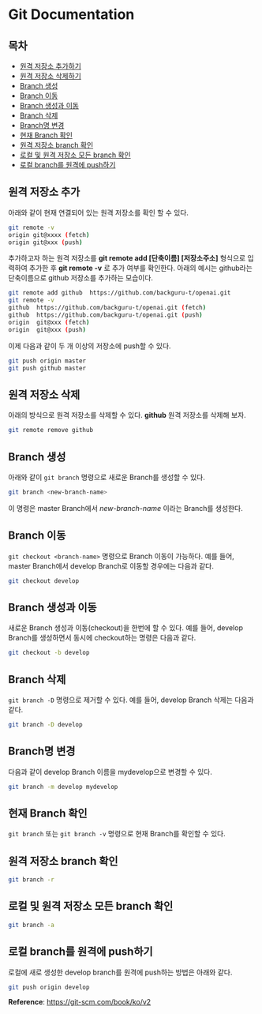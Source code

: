 # Git Documentation

## 목차
- [원격 저장소 추가하기](#원격-저장소-추가)
- [원격 저장소 삭제하기](#원격-저장소-삭제)
- [Branch 생성](#branch-생성)
- [Branch 이동](#branch-이동)
- [Branch 생성과 이동](#branch-생성과-이동)
- [Branch 삭제](#branch-삭제)
- [Branch명 변경](#branch명-변경)
- [현재 Branch 확인](#현재-branch-확인)
- [원격 저장소 branch 확인](#원격-저장소-branch-확인)
- [로컬 및 원격 저장소 모든 branch 확인](#로컬-및-원격-저장소-모든-branch-확인)
- [로컬 branch를 원격에 push하기](#로컬-branch를-원격에-push하기)

## 원격 저장소 추가

아래와 같이 현재 연결되어 있는 원격 저장소를 확인 할 수 있다.

```bash
git remote -v
origin git@xxxx (fetch)
origin git@xxx (push)
```

추가하고자 하는 원격 저장소를 **git remote add [단축이름] [저장소주소]** 형식으로 입력하여 추가한 후 **git remote -v** 로 추가 여부를 확인한다.
아래의 예시는 github라는 단축이름으로 github 저장소를 추가하는 모습이다.

```bash
git remote add github  https://github.com/backguru-t/openai.git
git remote -v
github  https://github.com/backguru-t/openai.git (fetch)
github  https://github.com/backguru-t/openai.git (push)
origin  git@xxx (fetch)
origin  git@xxx (push)
```

이제 다음과 같이 두 개 이상의 저장소에 push할 수 있다.
```bash
git push origin master
git push github master
```

## 원격 저장소 삭제
아래의 방식으로 원격 저장소를 삭제할 수 있다. **github** 원격 저장소를 삭제해 보자.

```bash
git remote remove github
```

## Branch 생성
아래와 같이 `git branch` 명령으로 새로운 Branch를 생성할 수 있다.
```bash
git branch <new-branch-name>
```
이 명령은 master Branch에서 *new-branch-name* 이라는 Branch를 생성한다.

## Branch 이동
`git checkout <branch-name>` 명령으로 Branch 이동이 가능하다. 예를 들어, master Branch에서 develop Branch로 이동할 경우에는 다음과 같다.
```bash
git checkout develop
```

## Branch 생성과 이동
새로운 Branch 생성과 이동(checkout)을 한번에 할 수 있다. 예를 들어, develop Branch를 생성하면서 동시에 checkout하는 명령은 다음과 같다.

```bash
git checkout -b develop
```

## Branch 삭제
`git branch -D` 명령으로 제거할 수 있다. 예를 들어, develop Branch 삭제는 다음과 같다.

```bash
git branch -D develop
```

## Branch명 변경
다음과 같이 develop Branch 이름을 mydevelop으로 변경할 수 있다.

```bash
git branch -m develop mydevelop
```

## 현재 Branch 확인
`git branch`  또는 `git branch -v` 명령으로 현재 Branch를 확인할 수 있다.

## 원격 저장소 branch 확인
```bash
git branch -r
```

## 로컬 및 원격 저장소 모든 branch 확인
```bash
git branch -a
```

## 로컬 branch를 원격에 push하기
로컬에 새로 생성한 develop branch를 원격에 push하는 방법은 아래와 같다.
```bash
git push origin develop
```

**Reference**: https://git-scm.com/book/ko/v2


